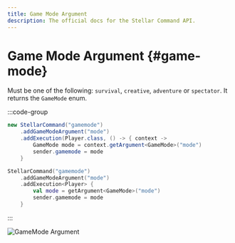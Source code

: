 ```yaml
---
title: Game Mode Argument
description: The official docs for the Stellar Command API.
---
```


# Game Mode Argument {#game-mode}

Must be one of the following: `survival`, `creative`, `adventure` or `spectator`. It returns the `GameMode` enum.

:::code-group
```Java
new StellarCommand("gamemode")
    .addGameModeArgument("mode")
    .addExecution(Player.class, () -> { context ->
        GameMode mode = context.getArgument<GameMode>("mode")
        sender.gamemode = mode
    }
```
```Kotlin
StellarCommand("gamemode")
    .addGameModeArgument("mode")
    .addExecution<Player> {
        val mode = getArgument<GameMode>("mode")
        sender.gamemode = mode
    }
```
:::

![GameMode Argument](./gamemode.gif)